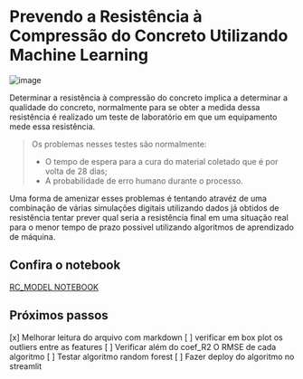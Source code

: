 # Prevendo a Resistência à Compressão do Concreto Utilizando Machine Learning


![image](https://www.dsigners.net/wp-content/uploads/2019/10/image1.jpg)

Determinar a resistência à compressão do concreto implica a determinar a qualidade do concreto, normalmente para se obter a medida dessa resistência é realizado um teste de laboratório em que um equipamento mede essa resistência.

>Os problemas nesses testes são normalmente:
>
>    * O tempo de espera para a cura do material coletado que é por volta de 28 dias;
>   * A probabilidade de erro humano durante o processo.
    
Uma forma de amenizar esses problemas é tentando atravéz de uma combinação de várias simulações digitais utilizando dados já obtidos de resistência tentar prever qual seria a resistência final em uma situação real para o menor tempo de prazo possivel utilizando algoritmos de aprendizado de máquina.

## Confira o notebook

[RC_MODEL NOTEBOOK](RC_MODEL.ipynb)

## Próximos passos

[x] Melhorar leitura do arquivo com markdown
[ ] verificar em box plot os outliers entre as features
[ ] Verificar além do coef_R2 O RMSE de cada algoritmo
[ ] Testar algoritmo random forest 
[ ] Fazer deploy do algoritmo no streamlit